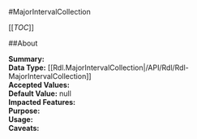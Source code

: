 #MajorIntervalCollection

[[_TOC_]]

##About

**Summary:**   
**Data Type:** [[Rdl.MajorIntervalCollection|/API/Rdl/Rdl-MajorIntervalCollection]]  
**Accepted Values:**   
**Default Value:** null  
**Impacted Features:**   
**Purpose:**   
**Usage:**   
**Caveats:**   

